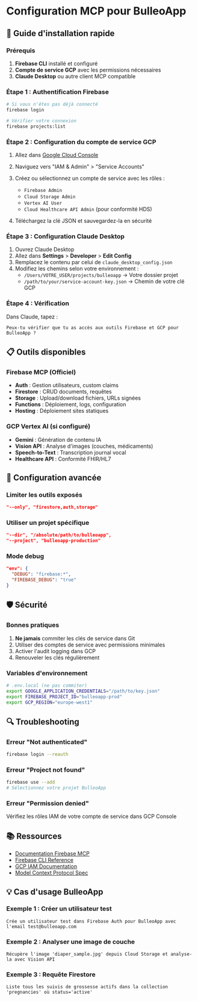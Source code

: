 # Configuration MCP pour BulleoApp

## 🚀 Guide d'installation rapide

### Prérequis
1. **Firebase CLI** installé et configuré
2. **Compte de service GCP** avec les permissions nécessaires
3. **Claude Desktop** ou autre client MCP compatible

### Étape 1 : Authentification Firebase

```bash
# Si vous n'êtes pas déjà connecté
firebase login

# Vérifier votre connexion
firebase projects:list
```

### Étape 2 : Configuration du compte de service GCP

1. Allez dans [Google Cloud Console](https://console.cloud.google.com)
2. Naviguez vers "IAM & Admin" > "Service Accounts"
3. Créez ou sélectionnez un compte de service avec les rôles :
   - `Firebase Admin`
   - `Cloud Storage Admin`
   - `Vertex AI User`
   - `Cloud Healthcare API Admin` (pour conformité HDS)

4. Téléchargez la clé JSON et sauvegardez-la en sécurité

### Étape 3 : Configuration Claude Desktop

1. Ouvrez Claude Desktop
2. Allez dans **Settings** > **Developer** > **Edit Config**
3. Remplacez le contenu par celui de `claude_desktop_config.json`
4. Modifiez les chemins selon votre environnement :
   - `/Users/VOTRE_USER/projects/bulleoapp` → Votre dossier projet
   - `/path/to/your/service-account-key.json` → Chemin de votre clé GCP

### Étape 4 : Vérification

Dans Claude, tapez :
```
Peux-tu vérifier que tu as accès aux outils Firebase et GCP pour BulleoApp ?
```

## 📋 Outils disponibles

### Firebase MCP (Officiel)
- **Auth** : Gestion utilisateurs, custom claims
- **Firestore** : CRUD documents, requêtes
- **Storage** : Upload/download fichiers, URLs signées
- **Functions** : Déploiement, logs, configuration
- **Hosting** : Déploiement sites statiques

### GCP Vertex AI (si configuré)
- **Gemini** : Génération de contenu IA
- **Vision API** : Analyse d'images (couches, médicaments)
- **Speech-to-Text** : Transcription journal vocal
- **Healthcare API** : Conformité FHIR/HL7

## 🔧 Configuration avancée

### Limiter les outils exposés

```json
"--only", "firestore,auth,storage"
```

### Utiliser un projet spécifique

```json
"--dir", "/absolute/path/to/bulleoapp",
"--project", "bulleoapp-production"
```

### Mode debug

```json
"env": {
  "DEBUG": "firebase:*",
  "FIREBASE_DEBUG": "true"
}
```

## 🛡️ Sécurité

### Bonnes pratiques
1. **Ne jamais** commiter les clés de service dans Git
2. Utiliser des comptes de service avec permissions minimales
3. Activer l'audit logging dans GCP
4. Renouveler les clés régulièrement

### Variables d'environnement

```bash
# .env.local (ne pas commiter)
export GOOGLE_APPLICATION_CREDENTIALS="/path/to/key.json"
export FIREBASE_PROJECT_ID="bulleoapp-prod"
export GCP_REGION="europe-west1"
```

## 🔍 Troubleshooting

### Erreur "Not authenticated"
```bash
firebase login --reauth
```

### Erreur "Project not found"
```bash
firebase use --add
# Sélectionnez votre projet BulleoApp
```

### Erreur "Permission denied"
Vérifiez les rôles IAM de votre compte de service dans GCP Console

## 📚 Ressources

- [Documentation Firebase MCP](https://firebase.google.com/docs/cli/mcp-server)
- [Firebase CLI Reference](https://firebase.google.com/docs/cli)
- [GCP IAM Documentation](https://cloud.google.com/iam/docs)
- [Model Context Protocol Spec](https://modelcontextprotocol.io)

## 💡 Cas d'usage BulleoApp

### Exemple 1 : Créer un utilisateur test
```
Crée un utilisateur test dans Firebase Auth pour BulleoApp avec l'email test@bulleoapp.com
```

### Exemple 2 : Analyser une image de couche
```
Récupère l'image 'diaper_sample.jpg' depuis Cloud Storage et analyse-la avec Vision API
```

### Exemple 3 : Requête Firestore
```
Liste tous les suivis de grossesse actifs dans la collection 'pregnancies' où status='active'
```